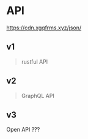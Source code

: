 # API

https://cdn.xgqfrms.xyz/json/

## v1

> rustful API

## v2

> GraphQL API

## v3

Open API ???

